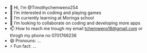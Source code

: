 - 👋 Hi, I’m @Timothychemweno254
- 👀 I’m interested in codimg and playing games
- 🌱 I’m currently learning at Moringa school
- 💞️ I’m looking to collaborate on coding and developing more apps
- 📫 How to reach me trough my email tchemweno18@gmail.com or throgh my phone no 0701766236
- 😄 Pronouns: ...
- ⚡ Fun fact: ...

<!---
Timothychemweno254/Timothychemweno254 is a ✨ special ✨ repository because its `README.md` (this file) appears on your GitHub profile.
You can click the Preview link to take a look at your changes.
--->
